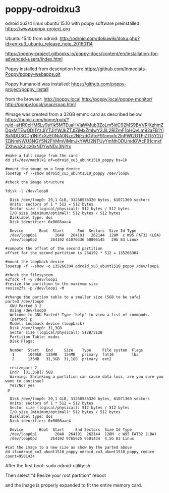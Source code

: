 # poppy-odroidxu3
odroid xu3/4 linux ubuntu 15.10 with poppy software preinstalled https://www.poppy-project.org

Ubuntu 15.10 from odroid:
http://odroid.com/dokuwiki/doku.php?id=en:xu3_ubuntu_release_note_20160114

https://poppy-project.gitbooks.io/poppy-docs/content/en/installation-for-advanced-users/index.html

Poppy installed from description here
https://github.com/Inmediats-Poppy/poppy-webapps.git

Poppy humanoid was installed:
https://github.com/poppy-project/poppy_install

from the browser:
http://poppy.local
http://poppy.local/poppy-monitor/
http://poppy.local/snap/snap.html


#image was created from a 32GB emmc card as described below
https://hubic.com/home/pub/?ruid=aHR0cHM6Ly9sYjk5MTEuaHViaWMub3ZoLm5ldC92MS9BVVRIXzhmZDgxMTEwODI1YzJjYTJiYWJkZTJlZjMxZmIwY2JiL2RlZmF1bHQvLm92aFB1Yi8xNDU3ODg1NjYxXzE0NjA0Nzc2NjE/dGVtcF91cmxfc2lnPWI2OTFlZTI5Y2U1ZjNmNWU3NGY5N2FhMmViMmJkYWU2NTUyYmNhODUmdGVtcF91cmxfZXhwaXJlcz0xNDYwNDc3NjYx

```
#make a full image from the card
dd if=/dev/mmcblk1 of=odroid_xu3_ubunt1510_poppy bs=1k

#mount the image on a loop device
losetup -f --show odroid_xu3_ubunt1510_poppy /dev/loop0

#check the image structure

fdisk -l /dev/loop0 

  Disk /dev/loop0: 29,1 GiB, 31268536320 bytes, 61071360 sectors
  Units: sectors of 1 * 512 = 512 bytes
  Sector size (logical/physical): 512 bytes / 512 bytes
  I/O size (minimum/optimal): 512 bytes / 512 bytes
  Disklabel type: dos
  Disk identifier: 0x0008aae4

  Device       Boot  Start      End  Sectors  Size Id Type
  /dev/loop0p1        2048   264191   262144  128M  c W95 FAT32 (LBA)
  /dev/loop0p2      264192 61070336 60806145   29G 83 Linux
  
#compute the offset of the second partition 
offset for the second partition is 264192 * 512 = 135266304

#mount the loopback device
losetup -f --show -o 135266304 odroid_xu3_ubunt1510_poppy /dev/loop1

#check the filesystem
e2fsck -f -y /dev/loop1
#resize the partition to the maximum size
resize2fs -p /dev/loop1 -M

#change the partion table to a smaller size (5GB to be safe)
parted /dev/loop0 
  GNU Parted 3.2
  Using /dev/loop0
  Welcome to GNU Parted! Type 'help' to view a list of commands.
  (parted) p                                                                
  Model: Loopback device (loopback)
  Disk /dev/loop0: 31,3GB
  Sector size (logical/physical): 512B/512B
  Partition Table: msdos
  Disk Flags: 

  Number  Start   End     Size    Type     File system  Flags
   1      1049kB  135MB   134MB   primary  fat16        lba
   2      135MB   31,3GB  31,1GB  primary  ext2

  resizepart 2                                                     
  End?  [31,3GB]? 5GB                                                       
  Warning: Shrinking a partition can cause data loss, are you sure you want to continue?
  Yes/No? yes   
 p

  Disk /dev/loop0: 29,1 GiB, 31268536320 bytes, 61071360 sectors
  Units: sectors of 1 * 512 = 512 bytes
  Sector size (logical/physical): 512 bytes / 512 bytes
  I/O size (minimum/optimal): 512 bytes / 512 bytes
  Disklabel type: dos
  Disk identifier: 0x0008aae4

  Device       Boot  Start     End Sectors  Size Id Type
  /dev/loop0p1        2048  264191  262144  128M  c W95 FAT32 (LBA)
  /dev/loop0p2      264192 9765625 9501434  4,5G 83 Linux

#cut the image to a new size as show by the parted above
dd if=odroid_xu3_ubunt1510_poppy odroid_xu3_ubunt1510_poppy_reduce count=9501434
```

After the first boot:
sudo odroid-utility:sh

Then select "4 Resize your root partition"
reboot

and the image is properly expanded to fit the entire memory card.


